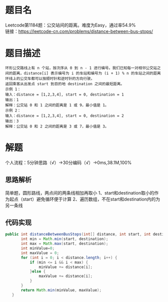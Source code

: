 # 题目名
Leetcode第1184题：公交站间的距离。难度为Easy，通过率54.9%  
链接：https://leetcode-cn.com/problems/distance-between-bus-stops/
# 题目描述
    环形公交路线上有 n 个站，按次序从 0 到 n - 1 进行编号。我们已知每一对相邻公交站之间的距离，distance[i] 表示编号为 i 的车站和编号为 (i + 1) % n 的车站之间的距离
    环线上的公交车都可以按顺时针和逆时针的方向行驶。
    返回乘客从出发点 start 到目的地 destination 之间的最短距离。
    示例 1：
    输入：distance = [1,2,3,4], start = 0, destination = 1
    输出：1
    解释：公交站 0 和 1 之间的距离是 1 或 9，最小值是 1。
    示例 2：
    输入：distance = [1,2,3,4], start = 0, destination = 2
    输出：3
    解释：公交站 0 和 2 之间的距离是 3 或 7，最小值是 3。
# 解题
个人流程：5分钟思路（√）->30分编码（√）->0ms,38.1M,100%
## 思路解析
简单题，圆形路线，两点间的两条线相加再取小
1、start和destination取小的作为起点（start）避免循环便于计算
2、遍历数组，不在start和destination内的为另一条线

## 代码实现  
```java
public int distanceBetweenBusStops(int[] distance, int start, int destination) {
       int min = Math.min(start, destination);
       int max = Math.max(start, destination);
       int minValue=0;
       int maxValue = 0;
       for (int i = 0; i < distance.length; i++) {
           if (min <= i && i < max) {
               minValue += distance[i];
           }else {
               maxValue += distance[i];
           }
       }
       return Math.min(minValue, maxValue);
   }
```
